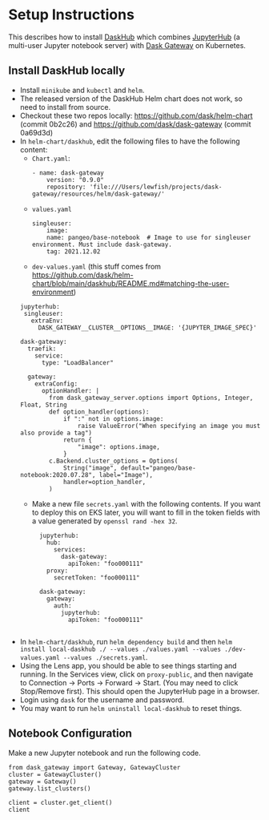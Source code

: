 # Setup Instructions

This describes how to install [DaskHub](https://github.com/dask/helm-chart/tree/main/daskhub) which combines [JupyterHub](https://zero-to-jupyterhub.readthedocs.io/en/latest/) (a multi-user Jupyter notebook server) with [Dask Gateway](https://gateway.dask.org/install-kube.html) on Kubernetes.

## Install DaskHub locally

* Install `minikube` and `kubectl` and `helm`.
* The released version of the DaskHub Helm chart does not work, so need to install from source.
* Checkout these two repos locally: https://github.com/dask/helm-chart (commit 0b2c26) and https://github.com/dask/dask-gateway (commit 0a69d3d)
* In `helm-chart/daskhub`, edit the following files to have the following content:
  * `Chart.yaml`:
    ```
    - name: dask-gateway
        version: "0.9.0"
        repository: 'file:///Users/lewfish/projects/dask-gateway/resources/helm/dask-gateway/'
    ```
  * `values.yaml`
    ```
    singleuser:
        image:
        name: pangeo/base-notebook  # Image to use for singleuser environment. Must include dask-gateway.
        tag: 2021.12.02
    ```
  *  `dev-values.yaml` (this stuff comes from https://github.com/dask/helm-chart/blob/main/daskhub/README.md#matching-the-user-environment)
    ```
    jupyterhub:
     singleuser:
       extraEnv:
         DASK_GATEWAY__CLUSTER__OPTIONS__IMAGE: '{JUPYTER_IMAGE_SPEC}'
    
    dask-gateway:
      traefik:
        service:
          type: "LoadBalancer"
    
      gateway:
        extraConfig:
          optionHandler: |
            from dask_gateway_server.options import Options, Integer, Float, String
            def option_handler(options):
                if ":" not in options.image:
                    raise ValueError("When specifying an image you must also provide a tag")
                return {
                    "image": options.image,
                }
            c.Backend.cluster_options = Options(
                String("image", default="pangeo/base-notebook:2020.07.28", label="Image"),
                handler=option_handler,
            )
   ```
  * Make a new file `secrets.yaml` with the following contents. If you want to deploy this on EKS later, you will want to fill in the token fields with a value generated by `openssl rand -hex 32`.
    ```
      jupyterhub:
        hub:
          services:
            dask-gateway:
              apiToken: "foo000111"
        proxy:
          secretToken: "foo000111"
      
      dask-gateway:
        gateway:
          auth:
            jupyterhub:
              apiToken: "foo000111"
   ```
* In `helm-chart/daskhub`, run `helm dependency build` and then `helm install local-daskhub ./ --values ./values.yaml --values ./dev-values.yaml --values ./secrets.yaml`.
* Using the Lens app, you should be able to see things starting and running. In the Services view, click on `proxy-public`, and then navigate to Connection -> Ports -> Forward -> Start. (You may need to click Stop/Remove first). This should open the JupyterHub page in a browser.
* Login using `dask` for the username and password.
* You may want to run `helm uninstall local-daskhub` to reset things.

## Notebook Configuration

Make a new Jupyter notebook and run the following code.

```
from dask_gateway import Gateway, GatewayCluster
cluster = GatewayCluster()
gateway = Gateway()
gateway.list_clusters()

client = cluster.get_client()
client
```
